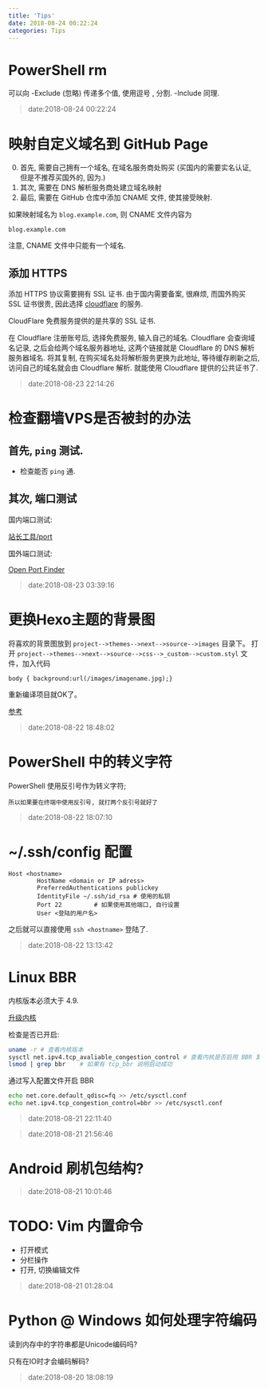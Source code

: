 ```yaml
---
title: 'Tips'
date: 2018-08-24 00:22:24
categories: Tips
---
```


# PowerShell rm

可以向 -Exclude (忽略) 传递多个值, 使用逗号 , 分割. -Include 同理.

> date:2018-08-24 00:22:24

<!--more-->

# 映射自定义域名到 GitHub Page

0. 首先, 需要自己拥有一个域名, 在域名服务商处购买 (买国内的需要实名认证, 但是不推荐买国外的, 因为.)
0. 其次, 需要在 DNS 解析服务商处建立域名映射
0. 最后, 需要在 GitHub 仓库中添加 CNAME 文件, 使其接受映射. 

如果映射域名为 `blog.example.com`, 则 CNAME 文件内容为

```
blog.example.com
```

注意, CNAME 文件中只能有一个域名.

## 添加 HTTPS

添加 HTTPS 协议需要拥有 SSL 证书. 由于国内需要备案, 很麻烦, 而国外购买 SSL 证书很贵, 因此选择 [cloudflare](https://www.cloudflare.com/) 的服务.

CloudFlare 免费服务提供的是共享的 SSL 证书.

在 Cloudflare 注册账号后, 选择免费服务, 输入自己的域名. Cloudflare 会查询域名记录, 之后会给两个域名服务器地址, 这两个链接就是 Cloudflare 的 DNS 解析服务器域名. 将其复制, 在购买域名处将解析服务更换为此地址, 等待缓存刷新之后, 访问自己的域名就会由 Cloudflare 解析. 就能使用 Cloudflare 提供的公共证书了.

> date:2018-08-23 22:14:26

# 检查翻墙VPS是否被封的办法

## 首先, `ping` 测试.

- 检查能否 `ping` 通.

## 其次, 端口测试

国内端口测试:

[站长工具/port](http://tool.chinaz.com/port)

国外端口测试:

[Open Port Finder](https://www.yougetsignal.com/tools/open-ports/)

> date:2018-08-23 03:39:16

# 更换Hexo主题的背景图


将喜欢的背景图放到 `project-->themes-->next-->source-->images` 目录下。
打开 `project-->themes-->next-->source-->css-->_custom-->custom.styl` 文件，加入代码

```
body { background:url(/images/imagename.jpg);}
```

重新编译项目就OK了。

[参考](http://www.lieeber.com/2016/05/15/Hexo%E4%BD%BF%E7%94%A8%E4%B8%8A%E7%9A%84%E4%B8%80%E4%BA%9B%E5%B0%8Ftips/#%E6%9B%B4%E6%8D%A2next%E4%B8%BB%E9%A2%98%E7%9A%84%E8%83%8C%E6%99%AF)

> date:2018-08-22 18:48:02

# PowerShell 中的转义字符

PowerShell 使用反引号作为转义字符;

```
所以如果要在终端中使用反引号, 就打两个反引号就好了
```

> date:2018-08-22 18:07:10

# ~/.ssh/config 配置

```
Host <hostname>
        HostName <domain or IP adress>
        PreferredAuthentications publickey
        IdentityFile ~/.ssh/id_rsa # 使用的私钥
        Port 22         # 如果使用其他端口, 自行设置
        User <登陆的用户名>
```

之后就可以直接使用 `ssh <hostname>` 登陆了.

> date:2018-08-22 13:13:42

# Linux BBR

内核版本必须大于 4.9.

[升级内核](https://www.google.com/search?q=Linux+升级内核)

检查是否已开启:

```sh
uname -r # 查看内核版本
sysctl net.ipv4.tcp_avaliable_congestion_control # 查看内核是否启用 BBR 算法
lsmod | grep bbr    # 如果有 tcp_bbr 说明启动成功
```

通过写入配置文件开启 BBR

```sh
echo net.core.default_qdisc=fq >> /etc/sysctl.conf
echo net.ipv4.tcp_congestion_control=bbr >> /etc/sysctl.conf
```

> date:2018-08-21 22:11:40

> date:2018-08-21 21:56:46

# Android 刷机包结构?

> date:2018-08-21 10:01:46

# TODO: Vim 内置命令

- 打开模式
- 分栏操作
- 打开, 切换编辑文件

> date:2018-08-21 01:28:04

# Python @ Windows 如何处理字符编码

读到内存中的字符串都是Unicode编码吗?

只有在IO时才会编码解码?

> date:2018-08-20 18:08:19

